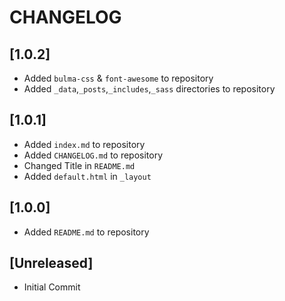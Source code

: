 # CHANGELOG

## [1.0.2]
  - Added `bulma-css` & `font-awesome` to repository
  - Added `_data`,`_posts`,`_includes`,`_sass` directories to repository

## [1.0.1]
  - Added `index.md` to repository
  - Added `CHANGELOG.md` to repository
  - Changed Title in `README.md`
  - Added `default.html` in `_layout`

## [1.0.0]
  - Added `README.md` to repository

## [Unreleased]
  - Initial Commit